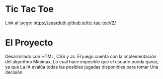 # Tic Tac Toe

Link al juego: https://spardutti.github.io/tic-tac-toeV2/

# El Proyecto

Desarrollado con HTML, CSS y Js.
El juego cuenta con la implementación del algoritmo Minimax,
Lo cual hace imposible que el usuario pueda ganar, ya que
La IA evalúa todas las posibles jugadas disponibles para tomar
Una decisión
